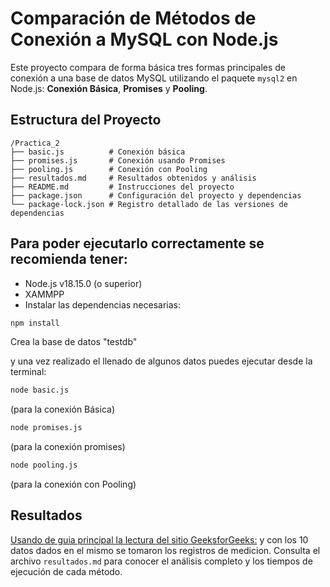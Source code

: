 # Comparación de Métodos de Conexión a MySQL con Node.js

Este proyecto compara de forma básica tres formas principales de conexión a una base de datos MySQL utilizando el paquete `mysql2` en Node.js: **Conexión Básica**, **Promises** y **Pooling**.

## Estructura del Proyecto
```plaintext
/Practica_2
├── basic.js          # Conexión básica
├── promises.js       # Conexión usando Promises
├── pooling.js        # Conexión con Pooling
├── resultados.md     # Resultados obtenidos y análisis
├── README.md         # Instrucciones del proyecto
├── package.json      # Configuración del proyecto y dependencias
└── package-lock.json # Registro detallado de las versiones de dependencias
```
## Para poder ejecutarlo correctamente se recomienda tener:
- Node.js v18.15.0 (o superior)
- XAMMPP
- Instalar las dependencias necesarias:
```bash
npm install
```

Crea la base de datos "testdb"

y una vez realizado el llenado de algunos datos puedes ejecutar desde la terminal:
```bash
node basic.js
```
(para la conexión Básica)

```bash
node promises.js
```
(para la conexión promises)
```bash
node pooling.js
```
(para la conexión con Pooling)

## Resultados

[Usando de guia principal la lectura del sitio GeeksforGeeks:](www.geeksforgeeks.org/how-to-connect-to-a-mysql-database-using-the-mysql2-package-in-node-js/)
y con los 10 datos dados en el mismo se tomaron los registros de medicion.
Consulta el archivo `resultados.md` para conocer el análisis completo y los tiempos de ejecución de cada método.